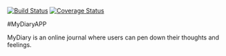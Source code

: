 [![Build Status](https://travis-ci.com/ChegeBryan/MyDiaryApp.svg?branch=develop)](https://travis-ci.com/ChegeBryan/MyDiaryApp) [![Coverage Status](https://coveralls.io/repos/github/ChegeBryan/MyDiaryApp/badge.svg?branch=master)](https://coveralls.io/github/ChegeBryan/MyDiaryApp?branch=master) 

#MyDiaryAPP

MyDiary is an online journal where users can pen down their thoughts and feelings.
